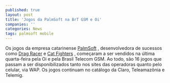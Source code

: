 ```yaml
---
published: true
layout: post
title: 'Jogos da PalmSoft na BrT GSM e Oi'
companies: ''
categories: News
tags: palmsoft mobile
---
```

Os jogos da empresa catarinense <a href="../../../index.php?p=cl&amp;t=19&amp;idd=38">PalmSoft</a>
, desenvolvedora de sucessos como <a href="../../../index.php?p=c&amp;id=242">Drag Racer</a>
 e <a href="../../../index.php?p=c&amp;id=460">Cat Fighters</a>
, come&ccedil;aram a ser vendidos na &uacute;ltima quarta-feira pela Oi e pela Brasil Telecom GSM. Ao todo, s&atilde;o 16 jogos que passam a ser disponibilizados tanto nos sites das operadoras quanto pelo celular, via WAP. Os jogos continuam no cat&aacute;logo da Claro, Teleamaz&ocirc;nia e Telemig.
